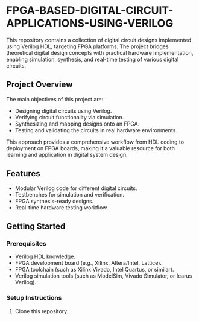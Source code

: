 # FPGA-BASED-DIGITAL-CIRCUIT-APPLICATIONS-USING-VERILOG

This repository contains a collection of digital circuit designs implemented using Verilog HDL, targeting FPGA platforms. The project bridges theoretical digital design concepts with practical hardware implementation, enabling simulation, synthesis, and real-time testing of various digital circuits.

## Project Overview

The main objectives of this project are:
- Designing digital circuits using Verilog.
- Verifying circuit functionality via simulation.
- Synthesizing and mapping designs onto an FPGA.
- Testing and validating the circuits in real hardware environments.

This approach provides a comprehensive workflow from HDL coding to deployment on FPGA boards, making it a valuable resource for both learning and application in digital system design.

## Features

- Modular Verilog code for different digital circuits.
- Testbenches for simulation and verification.
- FPGA synthesis-ready designs.
- Real-time hardware testing workflow.

## Getting Started

### Prerequisites

- Verilog HDL knowledge.
- FPGA development board (e.g., Xilinx, Altera/Intel, Lattice).
- FPGA toolchain (such as Xilinx Vivado, Intel Quartus, or similar).
- Verilog simulation tools (such as ModelSim, Vivado Simulator, or Icarus Verilog).

### Setup Instructions

1. Clone this repository:
